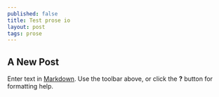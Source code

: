```yaml
---
published: false
title: Test prose io
layout: post
tags: prose
---
```


## A New Post

Enter text in [Markdown](http://daringfireball.net/projects/markdown/). Use the toolbar above, or click the **?** button for formatting help.
